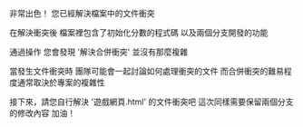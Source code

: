 非常出色！
您已經解決檔案中的文件衝突

在解決衝突後
檔案裡包含了初始化分數的程式碼
以及兩個分支開發的功能

通過操作
您會發現 '解決合併衝突' 並沒有那麼複雜

當發生文件衝突時
團隊可能會一起討論如何處理衝突的文件
而合併衝突的難易程度通常取決於專案的複雜性

接下來，請您自行解決 '遊戲網頁.html' 的文件衝突吧
這次同樣需要保留兩個分支的修改內容
加油！